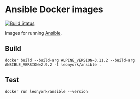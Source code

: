 # Ansible Docker images

[![Build Status](https://travis-ci.com/leonyork/ansible-docker-images.svg?branch=master)](https://travis-ci.com/leonyork/ansible-docker-images)

Images for running [Ansible](https://www.ansible.com/).

## Build

```docker build --build-arg ALPINE_VERSION=3.11.2 --build-arg ANSIBLE_VERSION=2.9.2 -t leonyork/ansible .```

## Test

```docker run leonyork/ansible --version```